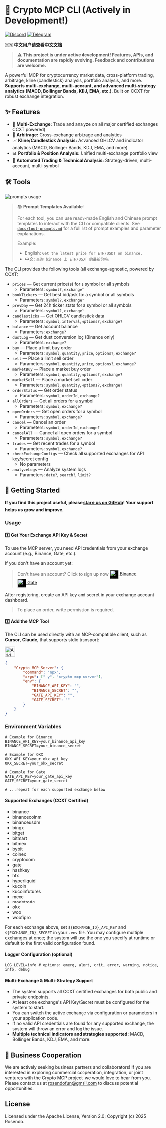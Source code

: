 # 🚧 Crypto MCP CLI (Actively in Development!)

[![Discord](https://img.shields.io/badge/Discord-Join%20Us-5865F2?logo=discord&logoColor=white)](https://discord.gg/mJ8cdaJ5rg) [![Telegram](https://img.shields.io/badge/Telegram-Join%20Us-229ED9?logo=telegram&logoColor=white)](https://t.me/crypto_mcp)

🇨🇳 **中文用户请查看[中文文档](./docs/README.zh-CN.md)**

> ⚠️ **This project is under active development! Features, APIs, and documentation are rapidly evolving. Feedback and contributions are welcome.**

A powerful MCP for cryptocurrency market data, cross-platform trading, arbitrage, kline (candlestick) analysis, portfolio analysis, and more. **Supports multi-exchange, multi-account, and advanced multi-strategy analytics (MACD, Bollinger Bands, KDJ, EMA, etc.)**. Built on CCXT for robust exchange integration.

## ✨ Features

-   🏦 **Multi-Exchange:** Trade and analyze on all major certified exchanges CCXT powered)
-   🔄 **Arbitrage:** Cross-exchange arbitrage and analytics
-   📈 **Kline/Candlestick Analysis:** Advanced OHLCV and indicator analytics (MACD, Bollinger Bands, KDJ, EMA, and more)
-   📊 **Portfolio & Position Analysis:** Unified multi-exchange portfolio view
-   🤖 **Automated Trading & Technical Analysis:** Strategy-driven, multi-account, multi-symbol

## 🛠️ Tools

![prompts usage](docs/usage.gif)

> 📚 **Prompt Templates Available!**
>
> For each tool, you can use ready-made English and Chinese prompt templates to interact with the CLI or compatible clients. See [`docs/tool-prompts.md`](./docs/tool-prompts.md) for a full list of prompt examples and parameter explanations.
>
> Example:
>
> -   English: `Get the latest price for ETH/USDT on binance.`
> -   中文: `查询 binance 上 ETH/USDT 的最新价格。`

The CLI provides the following tools (all exchange-agnostic, powered by CCXT:

-   `prices` — Get current price(s) for a symbol or all symbols
    -   Parameters: `symbol?`, `exchange?`
-   `bookTickers` — Get best bid/ask for a symbol or all symbols
    -   Parameters: `symbol?`, `exchange?`
-   `prevDay` — Get 24h ticker stats for a symbol or all symbols
    -   Parameters: `symbol?`, `exchange?`
-   `candlesticks` — Get OHLCV candlestick data
    -   Parameters: `symbol`, `interval`, `options?`, `exchange?`
-   `balance` — Get account balance
    -   Parameters: `exchange?`
-   `dustLog` — Get dust conversion log (Binance only)
    -   Parameters: `exchange?`
-   `buy` — Place a limit buy order
    -   Parameters: `symbol`, `quantity`, `price`, `options?`, `exchange?`
-   `sell` — Place a limit sell order
    -   Parameters: `symbol`, `quantity`, `price`, `options?`, `exchange?`
-   `marketBuy` — Place a market buy order
    -   Parameters: `symbol`, `quantity`, `options?`, `exchange?`
-   `marketSell` — Place a market sell order
    -   Parameters: `symbol`, `quantity`, `options?`, `exchange?`
-   `orderStatus` — Get order status
    -   Parameters: `symbol`, `orderId`, `exchange?`
-   `allOrders` — Get all orders for a symbol
    -   Parameters: `symbol`, `exchange?`
-   `openOrders` — Get open orders for a symbol
    -   Parameters: `symbol`, `exchange?`
-   `cancel` — Cancel an order
    -   Parameters: `symbol`, `orderId`, `exchange?`
-   `cancelAll` — Cancel all open orders for a symbol
    -   Parameters: `symbol`, `exchange?`
-   `trades` — Get recent trades for a symbol
    -   Parameters: `symbol`, `exchange?`
-   `checkExchangeConfigs` — Check all supported exchanges for API key/secret config
    -   No parameters
-   `analyzeLogs` — Analyze system logs
    -   Parameters: `date?`, `search?`, `limit?`

## 🚀 Getting Started

**If you find this project useful, please [star⭐️ us on GitHub](https://github.com/rosendolu/crypto-mcp-server)! Your support helps us grow and improve.**

### Usage

#### 1️⃣ Get Your Exchange API Key & Secret

To use the MCP server, you need API credentials from your exchange account (e.g., Binance, Gate, etc.).

If you don't have an account yet:

> Don't have an account? Click to sign up now
> [<img src="docs/icons/binance.png" alt="Binance" width="28" style="vertical-align:middle;background:#000"/> Binance](https://www.marketwebb.net/activity/referral-entry/CPA?ref=CPA_00568KAJ11)  
> [<img src="docs/icons/gate.png" alt="Gate" width="28" style="vertical-align:middle;background:#000;"/> Gate](https://www.gateweb.space/signup/AVFAVws?ref_type=103)

After registering, create an API key and secret in your exchange account dashboard.

> To place an order, write permission is required.

#### 2️⃣ Add the MCP Tool

The CLI can be used directly with an MCP-compatible client, such as **Cursor**, **Claude**, that supports stdio transport:

<a href="https://cursor.com/install-mcp?name=Crypto%20MCP&config=eyJjb21tYW5kIjoibnB4IC15IGNyeXB0by1tY3AiLCJlbnYiOnsiTE9HX0xFVkVMIjoiZGVidWciLCJCSU5BTkNFX0FQSV9LRVkiOiIiLCJCSU5BTkNFX1NFQ1JFVCI6IiIsIkdBVEVfQVBJX0tFWSI6IiIsIkdBVEVfU0VDUkVUIjoiIn19"><img src="https://cursor.com/deeplink/mcp-install-dark.svg" alt="Add Crypto MCP MCP server to Cursor" height="32" /></a>

```json
{
    "Crypto MCP Server": {
        "command": "npx",
        "args": ["-y", "crypto-mcp-server"],
        "env": {
            "BINANCE_API_KEY": "",
            "BINANCE_SECRET": "",
            "GATE_API_KEY": "",
            "GATE_SECRET": ""
        }
    }
}
```

### Environment Variables

```
# Example for Binance
BINANCE_API_KEY=your_binance_api_key
BINANCE_SECRET=your_binance_secret

# Example for OKX
OKX_API_KEY=your_okx_api_key
OKX_SECRET=your_okx_secret

# Example for Gate
GATE_API_KEY=your_gate_api_key
GATE_SECRET=your_gate_secret

# ...repeat for each supported exchange below
```

#### Supported Exchanges (CCXT Certified)

-   binance
-   binancecoinm
-   binanceusdm
-   bingx
-   bitget
-   bitmart
-   bitmex
-   bybit
-   coinex
-   cryptocom
-   gate
-   hashkey
-   htx
-   hyperliquid
-   kucoin
-   kucoinfutures
-   mexc
-   modetrade
-   okx
-   woo
-   woofipro

For each exchange above, set `${EXCHANGE_ID}_API_KEY` and `${EXCHANGE_ID}_SECRET` in your `.env` file. You may configure multiple exchanges at once; the system will use the one you specify at runtime or default to the first valid configuration found.

#### Logger Configuration (optional)

```
LOG_LEVEL=info # options: emerg, alert, crit, error, warning, notice, info, debug
```

#### Multi-Exchange & Multi-Strategy Support

-   The system supports all CCXT certified exchanges for both public and private endpoints.
-   At least one exchange's API Key/Secret must be configured for the system to start.
-   You can switch the active exchange via configuration or parameters in your application code.
-   If no valid API credentials are found for any supported exchange, the system will throw an error and log the issue.
-   **Multiple technical indicators and strategies supported:** MACD, Bollinger Bands, KDJ, EMA, and more.

## 🤝 Business Cooperation

We are actively seeking business partners and collaborators! If you are interested in exploring commercial cooperation, integration, or joint ventures with the Crypto MCP project, we would love to hear from you. Please contact us at rosendofun@gmail.com to discuss potential opportunities.

## License

Licensed under the Apache License, Version 2.0;
Copyright (c) 2025 Rosendo.
